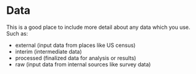 # Data

This is a good place to include more detail about any data which you use. Such as:

- external (input data from places like US census)
- interim (intermediate data)
- processed (finalized data for analysis or results)
- raw (input data from internal sources like survey data)
